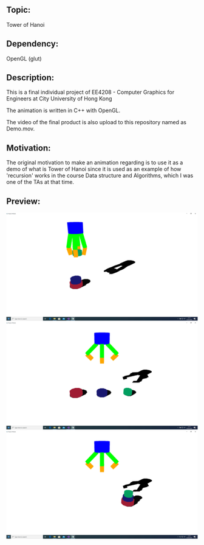 ## Topic:

Tower of Hanoi

## Dependency:

OpenGL (glut)

## Description:

This is a final individual project of EE4208 - Computer Graphics for
Engineers at City University of Hong Kong

The animation is written in C++ with OpenGL.

The video of the final product is also upload to this repository named
as Demo.mov.

## Motivation:

The original motivation to make an animation regarding is to use it as a
demo of what is Tower of Hanoi since it is used as an example of how
'recursion' works in the course Data structure and Algorithms, which I
was one of the TAs at that time.

## Preview:

![](image/figure1.png)
![](image/figure2.png)
![](image/figure3.png)
